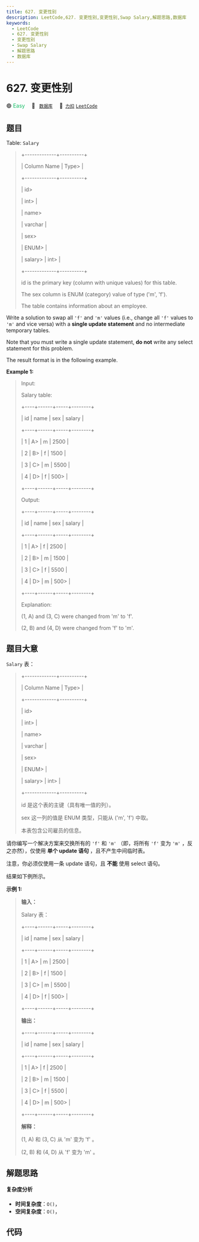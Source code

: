 ```yaml
---
title: 627. 变更性别
description: LeetCode,627. 变更性别,变更性别,Swap Salary,解题思路,数据库
keywords:
  - LeetCode
  - 627. 变更性别
  - 变更性别
  - Swap Salary
  - 解题思路
  - 数据库
---
```


# 627. 变更性别

🟢 <font color=#15bd66>Easy</font>&emsp; 🔖&ensp; [`数据库`](/tag/database.md)&emsp; 🔗&ensp;[`力扣`](https://leetcode.cn/problems/swap-salary) [`LeetCode`](https://leetcode.com/problems/swap-salary)

## 题目

Table: `Salary`

> 
> 
> 
> 
> 
> +-------------+----------+
> 
> | Column Name | Type> 
>  |
> 
> +-------------+----------+
> 
> | id> 
> > 
>   | int> 
>   |
> 
> | name> 
> > 
> | varchar  |
> 
> | sex> 
> > 
>  | ENUM> 
>  |
> 
> | salary> 
>   | int> 
>   |
> 
> +-------------+----------+
> 
> id is the primary key (column with unique values) for this table.
> 
> The sex column is ENUM (category) value of type ('m', 'f').
> 
> The table contains information about an employee.
> 
> 



Write a solution to swap all `'f'` and `'m'` values (i.e., change all `'f'`
values to `'m'` and vice versa) with a **single update statement** and no
intermediate temporary tables.

Note that you must write a single update statement, **do not** write any
select statement for this problem.

The result format is in the following example.



**Example 1:**

> Input: 
> 
> Salary table:
> 
> +----+------+-----+--------+
> 
> | id | name | sex | salary |
> 
> +----+------+-----+--------+
> 
> | 1  | A> 
> | m   | 2500   |
> 
> | 2  | B> 
> | f   | 1500   |
> 
> | 3  | C> 
> | m   | 5500   |
> 
> | 4  | D> 
> | f   | 500> 
> |
> 
> +----+------+-----+--------+
> 
> Output: 
> 
> +----+------+-----+--------+
> 
> | id | name | sex | salary |
> 
> +----+------+-----+--------+
> 
> | 1  | A> 
> | f   | 2500   |
> 
> | 2  | B> 
> | m   | 1500   |
> 
> | 3  | C> 
> | f   | 5500   |
> 
> | 4  | D> 
> | m   | 500> 
> |
> 
> +----+------+-----+--------+
> 
> Explanation: 
> 
> (1, A) and (3, C) were changed from 'm' to 'f'.
> 
> (2, B) and (4, D) were changed from 'f' to 'm'.
> 
> 


## 题目大意

`Salary` 表：

> 
> 
> 
> 
> 
> +-------------+----------+
> 
> | Column Name | Type> 
>  |
> 
> +-------------+----------+
> 
> | id> 
> > 
>   | int> 
>   |
> 
> | name> 
> > 
> | varchar  |
> 
> | sex> 
> > 
>  | ENUM> 
>  |
> 
> | salary> 
>   | int> 
>   |
> 
> +-------------+----------+
> 
> id 是这个表的主键（具有唯一值的列）。
> 
> sex 这一列的值是 ENUM 类型，只能从 ('m', 'f') 中取。
> 
> 本表包含公司雇员的信息。
> 
> 



请你编写一个解决方案来交换所有的 `'f'` 和 `'m'` （即，将所有 `'f'` 变为 `'m'` ，反之亦然），仅使用 **单个 update
语句** ，且不产生中间临时表。

注意，你必须仅使用一条 update 语句，且 **不能** 使用 select 语句。

结果如下例所示。



**示例 1:**

> 
> 
> 
> 
> 
> **输入：**
> 
> Salary 表：
> 
> +----+------+-----+--------+
> 
> | id | name | sex | salary |
> 
> +----+------+-----+--------+
> 
> | 1  | A> 
> | m   | 2500   |
> 
> | 2  | B> 
> | f   | 1500   |
> 
> | 3  | C> 
> | m   | 5500   |
> 
> | 4  | D> 
> | f   | 500> 
> |
> 
> +----+------+-----+--------+
> 
> **输出：**
> 
> +----+------+-----+--------+
> 
> | id | name | sex | salary |
> 
> +----+------+-----+--------+
> 
> | 1  | A> 
> | f   | 2500   |
> 
> | 2  | B> 
> | m   | 1500   |
> 
> | 3  | C> 
> | f   | 5500   |
> 
> | 4  | D> 
> | m   | 500> 
> |
> 
> +----+------+-----+--------+
> 
> **解释：**
> 
> (1, A) 和 (3, C) 从 'm' 变为 'f' 。
> 
> (2, B) 和 (4, D) 从 'f' 变为 'm' 。


## 解题思路

#### 复杂度分析

- **时间复杂度**：`O()`，
- **空间复杂度**：`O()`，

## 代码

```javascript

```